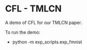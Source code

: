 # CFL - TMLCN

A demo of CFL for our TMLCN paper.

To run the demo:
- python -m exp_scripts.exp_fmnist





